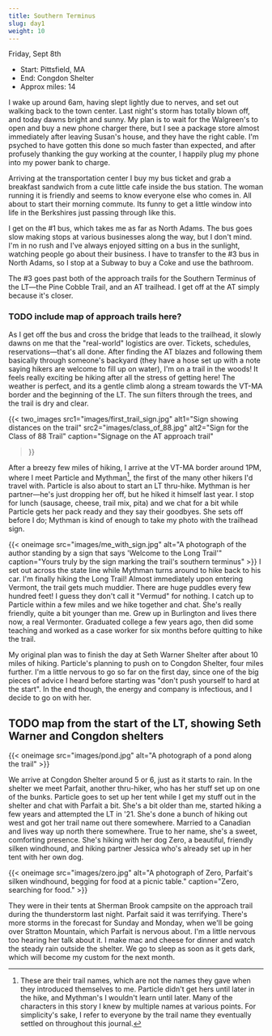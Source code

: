 ```yaml
---
title: Southern Terminus
slug: day1
weight: 10
---
```


Friday, Sept 8th

- Start: Pittsfield, MA
- End: Congdon Shelter
- Approx miles: 14

I wake up around 6am, having slept lightly due to nerves, and set out walking back to the town center. Last night's storm has totally blown off, and today dawns bright and sunny. My plan is to wait for the Walgreen's to open and buy a new phone charger there, but I see a package store almost immediately after leaving Susan's house, and they have the right cable. I'm psyched to have gotten this done so much faster than expected, and after profusely thanking the guy working at the counter, I happily plug my phone into my power bank to charge.

Arriving at the transportation center I buy my bus ticket and grab a breakfast sandwich from a cute little cafe inside the bus station. The woman running it is friendly and seems to know everyone else who comes in. All about to start their morning commute. Its funny to get a little window into life in the Berkshires just passing through like this.

I get on the #1 bus, which takes me as far as North Adams. The bus goes slow making stops at various businesses along the way, but I don't mind. I'm in no rush and I've always enjoyed sitting on a bus in the sunlight, watching people go about their business. I have to transfer to the #3 bus in North Adams, so I stop at a Subway to buy a Coke and use the bathroom.

The #3 goes past both of the approach trails for the Southern Terminus of the LT—the Pine Cobble Trail, and an AT trailhead. I get off at the AT simply because it's closer.

### TODO include map of approach trails here?

As I get off the bus and cross the bridge that leads to the trailhead, it slowly dawns on me that the "real-world" logistics are over. Tickets, schedules, reservations—that's all done. After finding the AT blazes and following them basically through someone's backyard (they have a hose set up with a note saying hikers are welcome to fill up on water), I'm on a trail in the woods! It feels really exciting be hiking after all the stress of getting here! The weather is perfect, and its a gentle climb along a stream towards the VT-MA border and the beginning of the LT. The sun filters through the trees, and the trail is dry and clear.

{{< two_images
      src1="images/first_trail_sign.jpg" alt1="Sign showing distances on the trail"
      src2="images/class_of_88.jpg" alt2="Sign for the Class of 88 Trail"
      caption="Signage on the AT approach trail"
>}}

After a breezy few miles of hiking, I arrive at the VT-MA border around 1PM, where I meet Particle and Mythman[^1], the first of the many other hikers I'd travel with. Particle is also about to start an LT thru-hike. Mythman is her partner—he's just dropping her off, but he hiked it himself last year. I stop for lunch (sausage, cheese, trail mix, pita) and we chat for a bit while Particle gets her pack ready and they say their goodbyes. She sets off before I do; Mythman is kind of enough to take my photo with the trailhead sign.

{{< oneimage src="images/me_with_sign.jpg" alt="A photograph of the author standing by a sign that says 'Welcome to the Long Trail'" caption="Yours truly by the sign marking the trail's southern terminus" >}}
I set out across the state line while Mythman turns around to hike back to his car. I'm finally hiking the Long Trail! Almost immediately upon entering Vermont, the trail gets much muddier. There are huge puddles every few hundred feet! I guess they don't call it "Vermud" for nothing. I catch up to Particle within a few miles and we hike together and chat. She's really friendly, quite a bit younger than me. Grew up in Burlington and lives there now, a real Vermonter. Graduated college a few years ago, then did some teaching and worked as a case worker for six months before quitting to hike the trail.

My original plan was to finish the day at Seth Warner Shelter after about 10 miles of hiking. Particle's planning to push on to Congdon Shelter, four miles further. I'm a little nervous to go so far on the first day, since one of the big pieces of advice I heard before starting was "don't push yourself to hard at the start". In the end though, the energy and company is infectious, and I decide to go on with her.

## TODO map from the start of the LT, showing Seth Warner and Congdon shelters

{{< oneimage src="images/pond.jpg" alt="A photograph of a pond along the trail" >}}

We arrive at Congdon Shelter around 5 or 6, just as it starts to rain. In the shelter we meet Parfait, another thru-hiker, who has her stuff set up on one of the bunks. Particle goes to set up her tent while I get my stuff out in the shelter and chat with Parfait a bit. She's a bit older than me, started hiking a few years and attempted the LT in '21. She's done a bunch of hiking out west and got her trail name out there somewhere. Married to a Canadian and lives way up north there somewhere. True to her name, she's a sweet, comforting presence. She's hiking with her dog Zero, a beautiful, friendly silken windhound, and hiking partner Jessica who's already set up in her tent with her own dog.

{{< oneimage src="images/zero.jpg" alt="A photograph of Zero, Parfait's silken windhound, begging for food at a picnic table." caption="Zero, searching for food." >}}

They were in their tents at Sherman Brook campsite on the approach trail during the thunderstorm last night. Parfait said it was terrifying. There's more storms in the forecast for Sunday and Monday, when we'll be going over Stratton Mountain, which Parfait is nervous about. I'm a little nervous too hearing her talk about it. I make mac and cheese for dinner and watch the steady rain outside the shelter. We go to sleep as soon as it gets dark, which will become my custom for the next month.


[^1]: These are their trail names, which are not the names they gave when they introduced themselves to me. Particle didn't get hers until later in the hike, and Mythman's I wouldn't learn until later. Many of the characters in this story I knew by multiple names at various points. For simplicity's sake, I refer to everyone by the trail name they eventually settled on throughout this journal.
